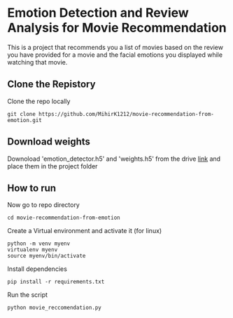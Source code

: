 # Emotion Detection and Review Analysis for Movie Recommendation
This is a project that recommends you a list of movies based on the review you have provided for a movie and the facial emotions you displayed while watching that movie.

## Clone the Repistory
Clone the repo locally
```
git clone https://github.com/MihirK1212/movie-recommendation-from-emotion.git
```

## Download weights 
Downoload 'emotion_detector.h5' and 'weights.h5' from the drive [link](https://drive.google.com/drive/folders/1dIUeL1p2Izh8kWTUq0YzlAYrx-4gw6P3?usp=sharing) and place them in the project folder

## How to run
Now go to repo directory
```
cd movie-recommendation-from-emotion
```
Create a Virtual environment and activate it (for linux)
```
python -m venv myenv 
virtualenv myenv   
source myenv/bin/activate
```
Install dependencies
```
pip install -r requirements.txt
```
Run the script
```
python movie_reccomendation.py
```


